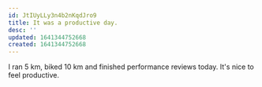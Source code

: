 ```yaml
---
id: JtIUyLLy3n4b2nKqdJro9
title: It was a productive day.
desc: ''
updated: 1641344752668
created: 1641344752668
---
```


I ran 5 km, biked 10 km and finished performance reviews today. It's nice to feel productive.
